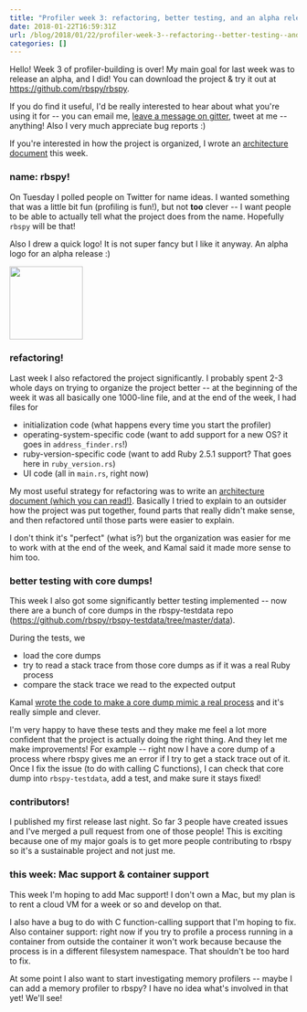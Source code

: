 ```yaml
---
title: "Profiler week 3: refactoring, better testing, and an alpha release!"
date: 2018-01-22T16:59:31Z
url: /blog/2018/01/22/profiler-week-3--refactoring--better-testing--and-an-alpha-release/
categories: []
---
```


Hello! Week 3 of profiler-building is over! My main goal for last week was to release an alpha, and
I did! You can download the project & try it out at https://github.com/rbspy/rbspy.

If you do find it useful, I'd be really interested to hear about what you're using it for -- you can
email me, [leave a message on gitter](https://gitter.im/rbspy/rbspy), tweet at me -- anything! Also
I very much appreciate bug reports :)

If you're interested in how the project is organized, I wrote an [architecture document](https://github.com/rbspy/rbspy/blob/master/ARCHITECTURE.md) this week.

### name: rbspy!

On Tuesday I polled people on Twitter for name ideas. I wanted something that was a little bit fun
(profiling is fun!), but not **too** clever -- I want people to be able to actually tell what the
project does from the name. Hopefully `rbspy` will be that!

Also I drew a quick logo! It is not super fancy but I like it anyway. An alpha logo for an alpha
release :)

<img src="https://jvns.ca/images/rbspy.png" width=128px>

### refactoring!

Last week I also refactored the project significantly. I probably spent 2-3 whole days on
trying to organize the project better -- at the beginning of the week it was all basically one
1000-line file, and at the end of the week, I had files for

* initialization code (what happens every time you start the profiler)
* operating-system-specific code (want to add support for a new OS? it goes in `address_finder.rs`!)
* ruby-version-specific code (want to add Ruby 2.5.1 support? That goes here in `ruby_version.rs`)
* UI code (all in `main.rs`, right now)

My most useful strategy for refactoring was to write an [architecture document (which you can read!)](https://github.com/rbspy/rbspy/blob/master/ARCHITECTURE.md). Basically I tried to explain to
an outsider how the project was put together, found parts that really didn't make sense, and then
refactored until those parts were easier to explain.

I don't think it's "perfect" (what is?) but the organization was easier for me to work with at the
end of the week, and Kamal said it made more sense to him too.

### better testing with core dumps!

This week I also got some significantly better testing implemented -- now there are a bunch of core
dumps in the rbspy-testdata repo (https://github.com/rbspy/rbspy-testdata/tree/master/data).

During the tests, we

* load the core dumps
* try to read a stack trace from those core dumps as if it was a real Ruby process
* compare the stack trace we read to the expected output

Kamal [wrote the code to make a core dump mimic a real process](https://github.com/rbspy/rbspy-testdata/blob/431814a7eb50b0bde083b2a52be9e5f68e117518/src/lib.rs) and it's really simple and clever.

I'm very happy to have these tests and they make me feel a lot more confident that the project is
actually doing the right thing. And they let me make improvements! For example -- right now I have a
core dump of a process where rbspy gives me an error if I try to get a stack trace out of it. Once I
fix the issue (to do with calling C functions), I can check that core dump into `rbspy-testdata`,
add a test, and make sure it stays fixed!

### contributors!

I published my first release last night. So far 3 people have created issues and I've merged a pull
request from one of those people! This is exciting because one of my major goals is to get more
people contributing to rbspy so it's a sustainable project and not just me.

### this week: Mac support & container support

This week I'm hoping to add Mac support! I don't own a Mac, but my plan is to rent a cloud VM for a
week or so and develop on that.

I also have a bug to do with C function-calling support that I'm hoping to fix. Also container
support: right now if you try to profile a process running in a container from outside the
container it won't work because because the process is in a different filesystem namespace. That
shouldn't be too hard to fix.

At some point I also want to start investigating memory profilers -- maybe I can add a memory
profiler to rbspy? I have no idea what's involved in that yet! We'll see!
